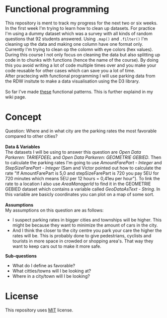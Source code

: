 # Functional programming

This repository is ment to track my progress for the next two or six weeks. In the first week I'm trying to learn how to clean up datasets. For practice I'm using a dummy dataset which was a survey with all kinds of random questions that 92 students answered. Using `.map()` and `.filter()` I'm cleaning up the data and making one column have one format only. Currently I'm trying to clean op the colomn with eye colors (hex values). During this course I not only focus on cleaning the data but also splitting up code in to chunks with functions (hence the name of the course). By doing this you avoid writing a lot of code multiple times over and you make your code reusable for other cases which can save you a lot of time. <br>
After practecing with functional programming I will use parking data from the RDW insitute to make a data visualisation using the D3 library.<br>
<br>
So far I've made [these](https://github.com/mbergevoet/functional-programming/wiki/7.-%F0%9F%A7%BC-Data-Cleaning) functional patterns. This is further explaind in my wiki page.

# Concept

Question: Where and in what city are the parking rates the most favorable compared to other cities? <br>
<br>
**Data & Variables** <br>
The datasets I will be using to answer this question are _Open Data Parkeren: TARIEFDEEL_ and _Open Data Parkeren: GEOMETRIE GEBIED_. Then to calculate the parking rates I'm going to use _AmountFarePart - Integer_ and _StepSizeFarePart - Integer_ (Sam and Victor pointed out how to calculate the rate "If AmountFarePart is 5,0 and stepSizeFarePart is 720 you pay 5EU for 720 minutes which means 5EU per 12 hours = 0,41eu per hour"). To link the rate to a location I also use _AreaManagerId_ to find it in the GEOMETRIE GEBIED dataset which contains a variable called _GeoDataAsText - String_. In this variable are basicly coordinates you can plot on a map of some sort. <br>
<br>
**Assumptions** <br>
My assumptions on this question are as follows:
* I suspect parking rates in bigger cities and townships will be higher. This might be because they want to minimize the amount of cars in the city.
* And I think the closer to the city centre you park your care the higher the rates will be. This is probably done to give pedestrians, cyclists and tourists in more space in crowded or shopping area's. That way they want to keep cars out to make it more safe.

**Sub-questions**
- What do I define as favorable?
- What citties/towns will I be looking at?
- Where in a city/town will I be looking?

# License

This repository uses [MIT](https://github.com/mbergevoet/iCOV-redesign/blob/master/LICENSE) license.
